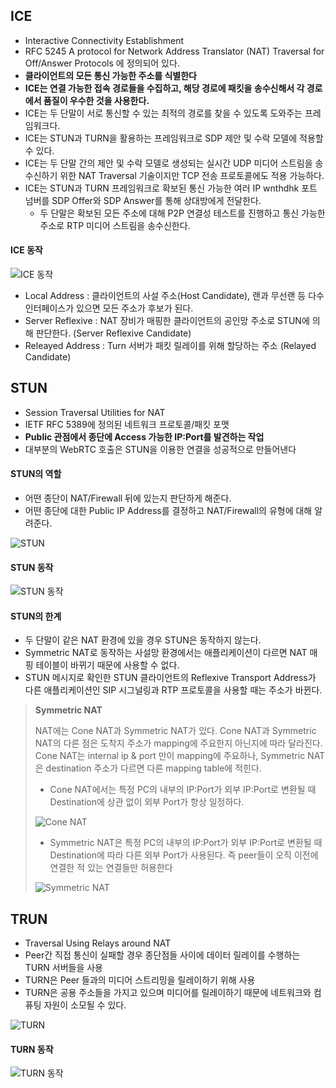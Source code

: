 ## ICE

- Interactive Connectivity Establishment
- RFC 5245 A protocol for Network Address Translator (NAT) Traversal for Off/Answer Protocols 에 정의되어 있다.
- **클라이언트의 모든 통신 가능한 주소를 식별한다**
- **ICE는 연결 가능한 접속 경로들을 수집하고, 해당 경로에 패킷을 송수신해서 각 경로에서 품질이 우수한 것을 사용한다.**
- ICE는 두 단말이 서로 통신할 수 있는 최적의 경로를 찾을 수 있도록 도와주는 프레임워크다.
- ICE는 STUN과 TURN을 활용하는 프레임워크로 SDP 제안 및 수락 모델에 적용할 수 있다.
- ICE는 두 단말 간의 제안 및 수락 모델로 생성되는 실시간 UDP 미디어 스트림을 송수신하기 위한 NAT Traversal 기술이지만 TCP 전송 프로토콜에도 적용 가능하다.
- ICE는 STUN과 TURN 프레임워크로 확보된 통신 가능한 여러 IP wnthdhk 포트 넘버를 SDP Offer와 SDP Answer를 통해 상대방에게 전달한다.
  - 두 단말은 확보된 모든 주소에 대해 P2P 연결성 테스트를 진행하고 통신 가능한 주소로 RTP 미디어 스트림을 송수신한다.

#### ICE 동작

![ICE 동작](./images/01_5.png)

- Local Address : 클라이언트의 사설 주소(Host Candidate), 랜과 무선랜 등 다수 인터페이스가 있으면 모든 주소가 후보가 된다.
- Server Reflexive : NAT 장비가 매핑한 클라이언트의 공인망 주소로 STUN에 의해 판단한다. (Server Reflexive Candidate)
- Releayed Address : Turn 서버가 패킷 릴레이를 위해 할당하는 주소 (Relayed Candidate)



## STUN

- Session Traversal Utilities for NAT
- IETF RFC 5389에 정의된 네트워크 프로토콜/패킷 포맷
- **Public 관점에서 종단에 Access 가능한 IP:Port를 발견하는 작업**
- 대부분의 WebRTC 호출은 STUN을 이용한 연결을 성공적으로 만들어낸다

#### STUN의 역할

- 어떤 종단이 NAT/Firewall 뒤에 있는지 판단하게 해준다.
- 어떤 종단에 대한 Public IP Address를 결정하고 NAT/Firewall의 유형에 대해 알려준다.

![STUN](./images/01_1.png)



#### STUN 동작

![STUN 동작](./images/01_2.png)

#### STUN의 한계

- 두 단말이 같은 NAT 환경에 있을 경우 STUN은 동작하지 않는다.
- Symmetric NAT로 동작하는 사설망 환경에서는 애플리케이션이 다르면 NAT 매핑 테이블이 바뀌기 때문에 사용할 수 없다.
- STUN 메시지로 확인한 STUN 클라이언트의 Reflexive Transport Address가 다른 애플리케이션인 SIP 시그널링과 RTP 프로토콜을 사용할 때는 주소가 바뀐다.



> **Symmetric NAT**
>
> NAT에는 Cone NAT과 Symmetric NAT가 있다. Cone NAT과 Symmetric NAT의 다른 점은 도착지 주소가 mapping에 주요한지 아닌지에 따라 달라진다. Cone NAT는 internal ip & port 만이 mapping에 주요하나, Symmetric NAT은 destination 주소가 다르면 다른 mapping table에 적힌다.
>
> - Cone NAT에서는 특정 PC의 내부의 IP:Port가 외부 IP:Port로 변환될 때 Destination에 상관 없이 외부 Port가 항상 일정하다. 
>
> ![Cone NAT](./images/01_6.png)
>
> - Symmetric NAT은 특정 PC의 내부의 IP:Port가 외부 IP:Port로 변환될 때 Destination에 따라 다른 외부 Port가 사용된다. 즉 peer들이 오직 이전에 연결한 적 있는 연결들만 허용한다
>
> ![Symmetric NAT](./images/01_7.png)



## TRUN

- Traversal Using Relays around NAT
- Peer간 직접 통신이 실패할 경우 종단점들 사이에 데이터 릴레이를 수행하는 TURN 서버들을 사용
- TURN은 Peer 들과의 미디어 스트리밍을 릴레이하기 위해 사용
- TURN은 공용 주소들을 가지고 있으며 미디어를 릴레이하기 때문에 네트워크와 컴퓨팅 자원이 소모될 수 있다.

![TURN](./images/01_3.png)



#### TURN 동작

![TURN 동작](./images/01_4.png)